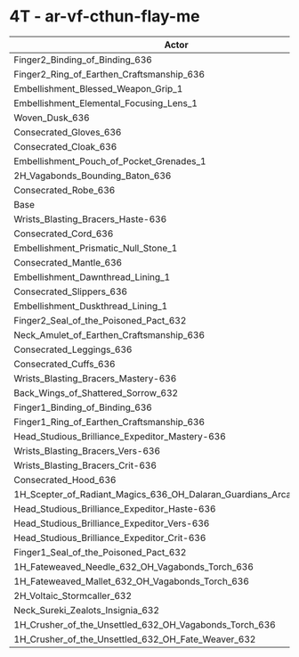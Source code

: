 # 4T - ar-vf-cthun-flay-me
| Actor | DPS | Increase |
|---|:---:|:---:|
|Finger2_Binding_of_Binding_636|2457522|0.31%|
|Finger2_Ring_of_Earthen_Craftsmanship_636|2456998|0.28%|
|Embellishment_Blessed_Weapon_Grip_1|2455885|0.24%|
|Embellishment_Elemental_Focusing_Lens_1|2454895|0.20%|
|Woven_Dusk_636|2453605|0.15%|
|Consecrated_Gloves_636|2452267|0.09%|
|Consecrated_Cloak_636|2452211|0.09%|
|Embellishment_Pouch_of_Pocket_Grenades_1|2452152|0.09%|
|2H_Vagabonds_Bounding_Baton_636|2450952|0.04%|
|Consecrated_Robe_636|2450254|0.01%|
|Base|2450049|0.00%|
|Wrists_Blasting_Bracers_Haste-636|2449986|0.00%|
|Consecrated_Cord_636|2449736|-0.01%|
|Embellishment_Prismatic_Null_Stone_1|2449652|-0.02%|
|Consecrated_Mantle_636|2449503|-0.02%|
|Embellishment_Dawnthread_Lining_1|2449475|-0.02%|
|Consecrated_Slippers_636|2449072|-0.04%|
|Embellishment_Duskthread_Lining_1|2449047|-0.04%|
|Finger2_Seal_of_the_Poisoned_Pact_632|2449017|-0.04%|
|Neck_Amulet_of_Earthen_Craftsmanship_636|2448891|-0.05%|
|Consecrated_Leggings_636|2448398|-0.07%|
|Consecrated_Cuffs_636|2448331|-0.07%|
|Wrists_Blasting_Bracers_Mastery-636|2447988|-0.08%|
|Back_Wings_of_Shattered_Sorrow_632|2446936|-0.13%|
|Finger1_Binding_of_Binding_636|2446601|-0.14%|
|Finger1_Ring_of_Earthen_Craftsmanship_636|2446226|-0.16%|
|Head_Studious_Brilliance_Expeditor_Mastery-636|2445391|-0.19%|
|Wrists_Blasting_Bracers_Vers-636|2444462|-0.23%|
|Wrists_Blasting_Bracers_Crit-636|2443600|-0.26%|
|Consecrated_Hood_636|2443591|-0.26%|
|1H_Scepter_of_Radiant_Magics_636_OH_Dalaran_Guardians_Arcanotool_632|2442021|-0.33%|
|Head_Studious_Brilliance_Expeditor_Haste-636|2437191|-0.52%|
|Head_Studious_Brilliance_Expeditor_Vers-636|2435032|-0.61%|
|Head_Studious_Brilliance_Expeditor_Crit-636|2432765|-0.71%|
|Finger1_Seal_of_the_Poisoned_Pact_632|2416078|-1.39%|
|1H_Fateweaved_Needle_632_OH_Vagabonds_Torch_636|2413721|-1.48%|
|1H_Fateweaved_Mallet_632_OH_Vagabonds_Torch_636|2412711|-1.52%|
|2H_Voltaic_Stormcaller_632|2383574|-2.71%|
|Neck_Sureki_Zealots_Insignia_632|2361067|-3.63%|
|1H_Crusher_of_the_Unsettled_632_OH_Vagabonds_Torch_636|2074413|-15.33%|
|1H_Crusher_of_the_Unsettled_632_OH_Fate_Weaver_632|2066301|-15.66%|
